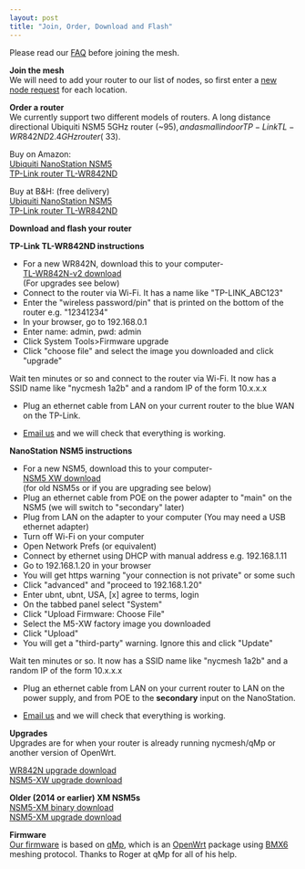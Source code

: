```yaml
---
layout: post
title: "Join, Order, Download and Flash"
---
```

Please read our [FAQ](../faq) before joining the mesh.

**Join the mesh**  
We will need to add your router to our list of nodes, so first enter a [new node request](../join) for each location.

**Order a router**    
We currently support two different models of routers. A long distance directional Ubiquiti NSM5 5GHz router (~$95), and a small indoor TP-Link TL-WR842ND 2.4GHz router(~$33).

Buy on Amazon:   
[Ubiquiti NanoStation NSM5](http://www.amazon.com/dp/B0049AVWAO/?tag=nsm5-nycmesh-20)  
[TP-Link router TL-WR842ND](http://www.amazon.com/dp/B006E04T9I/?tag=tl-wr842nd-nycmesh-20)  

Buy at B&H: (free delivery)   
[Ubiquiti NanoStation NSM5](http://www.bhphotovideo.com/c/product/1049768-REG/)  
[TP-Link router TL-WR842ND](http://www.bhphotovideo.com/c/product/855244-REG/)  


**Download and flash your router**

**TP-Link TL-WR842ND instructions**

* For a new WR842N, download this to your computer-  
  [TL-WR842N-v2  download](http://nycmeshnet.github.io/download/WR842N.html)  
  (For upgrades see below)
* Connect to the router via Wi-Fi. It has a name like "TP-LINK_ABC123"
* Enter the "wireless password/pin" that is printed on the bottom of the router e.g. "12341234"
* In your browser, go to 192.168.0.1
* Enter name: admin, pwd: admin
* Click System Tools>Firmware upgrade
* Click "choose file" and select the image you downloaded and click "upgrade"

Wait ten minutes or so and connect to the router via Wi-Fi. It now has a SSID name like "nycmesh 1a2b" and a random IP of the form 10.x.x.x

* Plug an ethernet cable from LAN on your current router to the blue WAN on the TP-Link.

* <a href="mailto:contact@nycmesh.net">Email us</a> and we will check that everything is working.

**NanoStation NSM5 instructions**

* For a new NSM5, download this to your computer-  
  [NSM5 XW download](http://nycmeshnet.github.io/download/NSM5-XW.html)  
  (for old NSM5s or if you are upgrading see below)
* Plug an ethernet cable from POE on the power adapter to "main" on the NSM5 (we will switch to "secondary" later)
* Plug from LAN on the adapter to your computer (You may need a USB ethernet adapter)
* Turn off Wi-Fi on your computer
* Open Network Prefs (or equivalent)
* Connect by ethernet using DHCP with manual address e.g. 192.168.1.11
* Go to 192.168.1.20 in your browser
* You will get https warning "your connection is not private" or some such
* Click "advanced" and "proceed to 192.168.1.20"
* Enter ubnt, ubnt, USA, [x] agree to terms, login
* On the tabbed panel select "System"
* Click "Upload Firmware: Choose File"
* Select the M5-XW factory image you downloaded
* Click "Upload"
* You will get a "third-party" warning. Ignore this and click "Update"
	
Wait ten minutes or so. It now has a SSID name like "nycmesh 1a2b" and a random IP of the form 10.x.x.x

* Plug an ethernet cable from LAN on your current router to LAN on the power supply, and from POE to the **secondary** input on the NanoStation. 

* <a href="mailto:contact@nycmesh.net">Email us</a> and we will check that everything is working.

**Upgrades**  
Upgrades are for when your router is already running nycmesh/qMp or another version of OpenWrt.

[WR842N upgrade download](http://nycmeshnet.github.io/download/WR842N-upgrade.html)  
[NSM5-XW upgrade download](http://nycmeshnet.github.io/download/NSM5-XW-upgrade.html)

**Older (2014 or earlier) XM NSM5s**  
[NSM5-XM binary download](http://nycmeshnet.github.io/download/NSM5-XM.html)  
[NSM5-XM upgrade download](http://nycmeshnet.github.io/download/NSM5-XM-upgrade.html)  

**Firmware**  
[Our firmware](https://github.com/nycmeshnet) is based on [qMp](http://qmp.cat/), which is an [OpenWrt](https://openwrt.org/) package using [BMX6](http://bmx6.net/projects/bmx6) meshing protocol. Thanks to Roger at qMp for all of his help.



 

